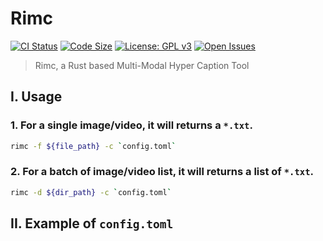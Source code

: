 # Rimc


[![CI Status](https://github.com/AUTOM77/Rimc/workflows/ci/badge.svg)](https://github.com/AUTOM77/Rimc/actions?query=workflow:ci)
[![Code Size](https://img.shields.io/github/languages/code-size/AUTOM77/Rimc)](.)
[![License: GPL v3](https://img.shields.io/badge/License-GPLv3-blue.svg)](./LICENSE)
[![Open Issues](https://img.shields.io/github/issues/AUTOM77/Rimc)](https://github.com/AUTOM77/Rimc/issues)

> Rimc, a Rust based Multi-Modal Hyper Caption Tool

## I. Usage

### 1. For a single image/video, it will returns a `*.txt`.
```bash
rimc -f ${file_path} -c `config.toml`
```

### 2. For a batch of image/video list, it will returns a list of `*.txt`.

```bash
rimc -d ${dir_path} -c `config.toml`
```

## II. Example of `config.toml`

```bash

```
